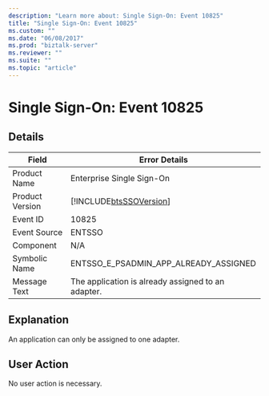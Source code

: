 ```yaml
---
description: "Learn more about: Single Sign-On: Event 10825"
title: "Single Sign-On: Event 10825"
ms.custom: ""
ms.date: "06/08/2017"
ms.prod: "biztalk-server"
ms.reviewer: ""
ms.suite: ""
ms.topic: "article"
---
```

# Single Sign-On: Event 10825
## Details  
  
| Field | Error Details |
|-----------------|------------------------------------------------------------|
|  Product Name   |                 Enterprise Single Sign-On                  |
| Product Version | [!INCLUDE[btsSSOVersion](../includes/btsssoversion-md.md)] |
|    Event ID     |                           10825                            |
|  Event Source   |                           ENTSSO                           |
|    Component    |                            N/A                             |
|  Symbolic Name  |           ENTSSO_E_PSADMIN_APP_ALREADY_ASSIGNED            |
|  Message Text   |     The application is already assigned to an adapter.     |
  
## Explanation  
 An application can only be assigned to one adapter.  
  
## User Action  
 No user action is necessary.
